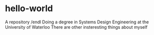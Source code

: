 # hello-world
A repository /endl
Doing a degree in Systems Design Engineering at the University of Waterloo
There are other insteresting things about myself
